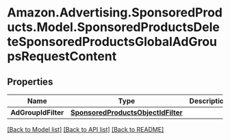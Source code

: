 # Amazon.Advertising.SponsoredProducts.Model.SponsoredProductsDeleteSponsoredProductsGlobalAdGroupsRequestContent

## Properties

Name | Type | Description | Notes
------------ | ------------- | ------------- | -------------
**AdGroupIdFilter** | [**SponsoredProductsObjectIdFilter**](SponsoredProductsObjectIdFilter.md) |  | [optional] 

[[Back to Model list]](../README.md#documentation-for-models) [[Back to API list]](../README.md#documentation-for-api-endpoints) [[Back to README]](../README.md)

